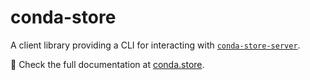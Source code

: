# conda-store

A client library providing a CLI for interacting with [`conda-store-server`](https://pypi.org/project/conda-store-server/).

📖 Check the full documentation at [conda.store](https://conda.store/).

